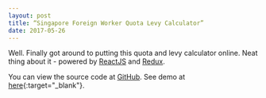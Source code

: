 ```yaml
---
layout: post
title: “Singapore Foreign Worker Quota Levy Calculator”
date: 2017-05-26
---
```


Well. Finally got around to putting this quota and levy calculator online. 
Neat thing about it - powered by [ReactJS](https://facebook.github.io/react/) and [Redux](http://redux.js.org/). 

You can view the source code at [GitHub](https://github.com/james-yong/singapore-foreign-worker-quota-levy).
See demo at [here](/demo/singapore-foreign-worker-quota-levy.html){:target="_blank"}.
